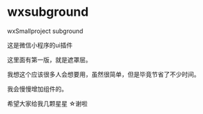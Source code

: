 # wxsubground
wxSmallproject subground

这是微信小程序的ui插件

这里面有第一版，就是遮罩层。

我想这个应该很多人会想要用，虽然很简单，但是毕竟节省了不少时间。

我会慢慢增加组件的。

希望大家给我几颗星星 ☆谢啦

